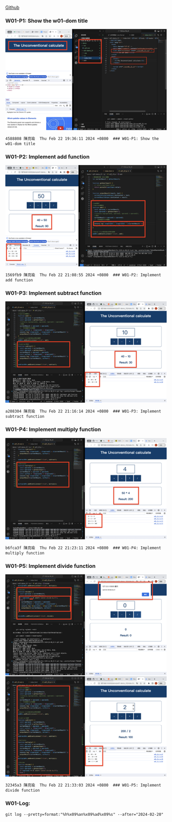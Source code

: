 [Github](https://github.com/liangyu9103/1122-js-demo_31.git)

### W01-P1: Show the w01-dom title

![](w01-p1.png)

```
4588808 陳亮瑜  Thu Feb 22 19:36:11 2024 +0800  ### W01-P1: Show the w01-dom title
```

### W01-P2: Implement add function

![](w01-p2.png)

```
1569fb9 陳亮瑜  Thu Feb 22 21:08:55 2024 +0800  ### W01-P2: Implement add function
```

### W01-P3: Implement subtract function

![](w01-p3.png)

```
a208304 陳亮瑜  Thu Feb 22 21:16:14 2024 +0800  ### W01-P3: Implement subtract function
```

### W01-P4: Implement multiply function

![](w01-p4.png)

```
b6fca3f 陳亮瑜  Thu Feb 22 21:23:11 2024 +0800  ### W01-P4: Implement multiply function
```

### W01-P5: Implement divide function

![](w01-p5-1.png)
![](w01-p5-2.png)

```
32345a3 陳亮瑜  Thu Feb 22 21:33:03 2024 +0800  ### W01-P5: Implement divide function
```

### W01-Log:

```
git log --pretty=format:"%h%x09%an%x09%ad%x09%s" --after="2024-02-20"

```
